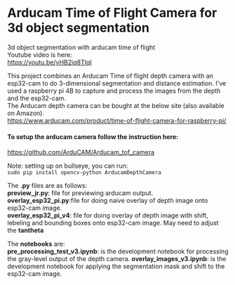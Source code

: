 # Arducam Time of Flight Camera for 3d object segmentation
 3d object segmentation with arducam time of flight<br>
 Youtube video is here:<br>
 https://youtu.be/yHB2iq8TIqI

This project combines an Arducam Time of flight depth camera with an esp32-cam to do 3-dimensional segmentation and distance estimation. I've used a raspberry pi 4B to capture and process the images from the depth and the esp32-cam. <br>
The Arducam depth camera can be bought at the below site (also available on Amazon).<br>
https://www.arducam.com/product/time-of-flight-camera-for-raspberry-pi/


#### To setup the arducam camera follow the instruction here:
https://github.com/ArduCAM/Arducam_tof_camera 

Note: setting up on bullseye, you can run:<br>
`sudo pip install opencv-python ArducamDepthCamera`

 The **.py** files are as follows:<br>
 **preview_jr.py**: file for previewing arducam output.<br>
 **overlay_esp32_pi.py**:file for doing naive overlay of depth image onto esp32-cam image. <br>
 **overlay_esp32_pi_v4**: file for doing overlay of depth image with shift, lebeling and bounding boxes onto esp32-cam image. May need to adjust the 
 **tantheta**

 The **notebooks** are:<br>
 **pre_processing_test_v3.ipynb**: is the development notebook for processing the gray-level output of the depth camera.
 **overlay_images_v3.ipynb**: is the development notebook for applying the segmentation mask and shift to the esp32-cam image.
